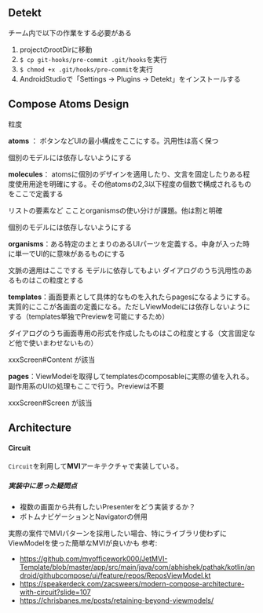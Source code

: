 ## Detekt

チーム内で以下の作業をする必要がある

1. projectのrootDirに移動
2. `$ cp git-hooks/pre-commit .git/hooks`を実行
3. `$ chmod +x .git/hooks/pre-commit`を実行
4. AndroidStudioで「Settings → Plugins → Detekt」をインストールする 

## Compose Atoms Design
粒度

**atoms** ： ボタンなどUIの最小構成をここにする。汎用性は高く保つ

個別のモデルには依存しないようにする


**molecules**： atomsに個別のデザインを適用したり、文言を固定したりある程度使用用途を明確にする。その他atomsの2,3以下程度の個数で構成されるものをここで定義する

リストの要素など
こことorganismsの使い分けが課題。他は割と明確

個別のモデルには依存しないようにする




**organisms**：ある特定のまとまりのあるUIパーツを定義する。中身が入った時に単一でUI的に意味があるものにする

文脈の適用はここでする
モデルに依存してもよい
ダイアログのうち汎用性のあるものはこの粒度とする


**templates**：画面要素として具体的なものを入れたらpagesになるようにする。実質的にここが各画面の定義になる。ただしViewModelには依存しないようにする（templates単独でPreviewを可能にするため）

ダイアログのうち画面専用の形式を作成したものはこの粒度とする（文言固定など他で使いまわせないもの）

xxxScreen#Content が該当


**pages**：ViewModelを取得してtemplatesのcomposableに実際の値を入れる。副作用系のUIの処理もここで行う。Previewは不要


xxxScreen#Screen が該当

## Architecture
#### Circuit
`Circuit`を利用して**MVI**アーキテクチャで実装している。


##### 実装中に思った疑問点
- 複数の画面から共有したいPresenterをどう実装するか？
- ボトムナビゲーションとNavigatorの併用

実際の案件でMVIパターンを採用したい場合、特にライブラリ使わずにViewModelを使った簡単なMVIが良いかも
  参考:
  - https://github.com/myofficework000/JetMVI-Template/blob/master/app/src/main/java/com/abhishek/pathak/kotlin/android/githubcompose/ui/feature/repos/ReposViewModel.kt<br>
  - https://speakerdeck.com/zacsweers/modern-compose-architecture-with-circuit?slide=107
  - https://chrisbanes.me/posts/retaining-beyond-viewmodels/
